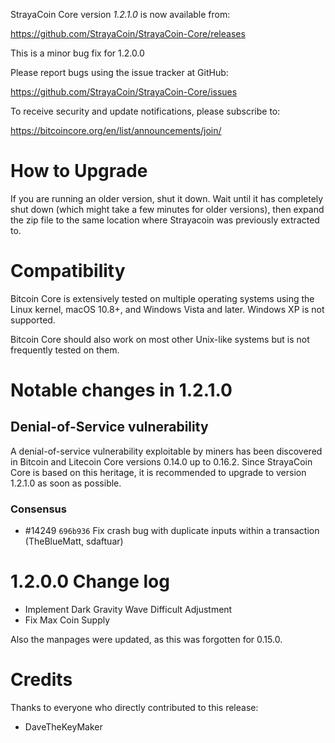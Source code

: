 StrayaCoin Core version *1.2.1.0* is now available from:

  <https://github.com/StrayaCoin/StrayaCoin-Core/releases>

This is a minor bug fix for 1.2.0.0

Please report bugs using the issue tracker at GitHub:

  <https://github.com/StrayaCoin/StrayaCoin-Core/issues>

To receive security and update notifications, please subscribe to:

  <https://bitcoincore.org/en/list/announcements/join/>

How to Upgrade
==============

If you are running an older version, shut it down. Wait until it has completely
shut down (which might take a few minutes for older versions), then expand the zip file to the same location where Strayacoin was previously extracted to. 

Compatibility
==============

Bitcoin Core is extensively tested on multiple operating systems using
the Linux kernel, macOS 10.8+, and Windows Vista and later. Windows XP is not supported.

Bitcoin Core should also work on most other Unix-like systems but is not
frequently tested on them.

Notable changes in 1.2.1.0
==========================

Denial-of-Service vulnerability
-------------------------------
A denial-of-service vulnerability exploitable by miners has been discovered in Bitcoin and 
Litecoin Core versions 0.14.0 up to 0.16.2. Since StrayaCoin Core is based on this heritage, it is recommended to upgrade to version 1.2.1.0 as soon as possible.
### Consensus
- #14249 `696b936` Fix crash bug with duplicate inputs within a transaction (TheBlueMatt, sdaftuar)

1.2.0.0 Change log
====================

- Implement Dark Gravity Wave Difficult Adjustment
- Fix Max Coin Supply

Also the manpages were updated, as this was forgotten for 0.15.0.

Credits
=======

Thanks to everyone who directly contributed to this release:

- DaveTheKeyMaker


